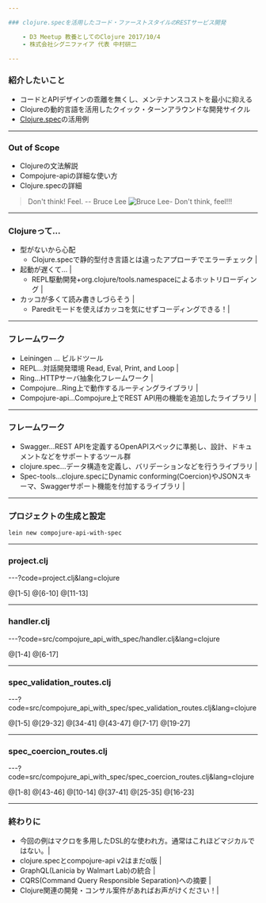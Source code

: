 ```yaml
---

### clojure.specを活用したコード・ファーストスタイルのRESTサービス開発

	- D3 Meetup 教養としてのClojure 2017/10/4
	- 株式会社シグニファイア 代表 中村研二

---
```


### 紹介したいこと

* コードとAPIデザインの乖離を無くし、メンテナンスコストを最小に抑える
* Clojureの動的言語を活用したクイック・ターンアラウンドな開発サイクル
* [Clojure.spec](https://www.thoughtworks.com/radar/tools/clojure-spec)の活用例

---

### Out of Scope

* Clojureの文法解説
* Compojure-apiの詳細な使い方
* Clojure.specの詳細

> Don't think! Feel. -- Bruce Lee
![Bruce Lee- Don't think, feel!!!](https://i.makeagif.com/media/11-28-2015/I2ALwE.gif)

---

### Clojureって...

- 型がないから心配
    - Clojure.specで静的型付き言語とは違ったアプローチでエラーチェック |
- 起動が遅くて... |
    - REPL駆動開発+org.clojure/tools.namespaceによるホットリローディング |
- カッコが多くて読み書きしづらそう | 
    - Pareditモードを使えばカッコを気にせずコーディングできる！|

---

### フレームワーク

- Leiningen ... ビルドツール 
- REPL...対話開発環境 Read, Eval, Print, and Loop |
- Ring...HTTPサーバ抽象化フレームワーク |
- Compojure...Ring上で動作するルーティングライブラリ |
- Compojure-api...Compojure上でREST API用の機能を追加したライブラリ |

---

### フレームワーク

- Swagger...REST APIを定義するOpenAPIスペックに準拠し、設計、ドキュメントなどをサポートするツール群
- clojure.spec...データ構造を定義し、バリデーションなどを行うライブラリ |
- Spec-tools...clojure.specにDynamic conforming(Coercion)やJSONスキーマ、Swaggerサポート機能を付加するライブラリ |

---

### プロジェクトの生成と設定

```bash
lein new compojure-api-with-spec
```

---

### project.clj 

---?code=project.clj&lang=clojure

@[1-5]
@[6-10]
@[11-13]

---

### handler.clj

---?code=src/compojure_api_with_spec/handler.clj&lang=clojure

@[1-4]
@[6-17]

---

### spec_validation_routes.clj

---?code=src/compojure_api_with_spec/spec_validation_routes.clj&lang=clojure

@[1-5]
@[29-32]
@[34-41]
@[43-47]
@[7-17]
@[19-27]

---

### spec_coercion_routes.clj

---?code=src/compojure_api_with_spec/spec_coercion_routes.clj&lang=clojure

@[1-8]
@[43-46]
@[10-14]
@[37-41]
@[25-35]
@[16-23]

---

### 終わりに

- 今回の例はマクロを多用したDSL的な使われ方。通常はこれほどマジカルではない。|
- clojure.specとcompojure-api v2はまだα版 |
- GraphQL(Lanicia by Walmart Lab)の統合 | 
- CQRS(Command Query Responsible Separation)への摘要 | 
- Clojure関連の開発・コンサル案件があればお声がけください！|
